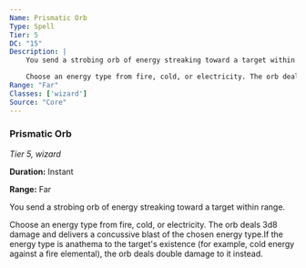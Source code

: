 ```yaml
---
Name: Prismatic Orb
Type: Spell
Tier: 5
DC: "15"
Description: |
    You send a strobing orb of energy streaking toward a target within range.

    Choose an energy type from fire, cold, or electricity. The orb deals 3d8 damage and delivers a concussive blast of the chosen energy type.If the energy type is anathema to the target's existence (for example, cold energy against a fire elemental), the orb deals double damage to it instead.Duration: "Instant"
Range: "Far"
Classes: ['wizard']
Source: "Core"
---
```


### Prismatic Orb

_Tier 5, wizard_

**Duration:** Instant

**Range:** Far

You send a strobing orb of energy streaking toward a target within range.

Choose an energy type from fire, cold, or electricity. The orb deals 3d8 damage and delivers a concussive blast of the chosen energy type.If the energy type is anathema to the target's existence (for example, cold energy against a fire elemental), the orb deals double damage to it instead.

